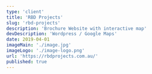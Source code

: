 ```yaml
---
type: 'client'
title: 'RBD Projects'
slug: 'rbd-projects'
description: 'Brochure Website with interactive map'
devDescription: 'Wordpress / Google Maps'
date: 2019-04-01
imageMain: './image.jpg'
imageLogo: './image-logo.png'
url: 'https://rbdprojects.com.au/'
published: true
---
```

